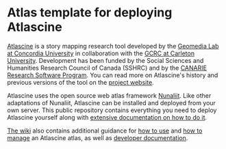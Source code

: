 # Atlas template for deploying Atlascine

[Atlascine](https://atlascine.org) is a story mapping research tool developed by the [Geomedia Lab at Concordia University](https://geomedialab.org/) in collaboration with the [GCRC at Carleton University](https://gcrc.carleton.ca/). Development has been funded by the Social Sciences and Humanities Research Council of Canada (SSHRC) and by the [CANARIE Research Software Program](https://www.canarie.ca/software/). You can read more on Atlascine's history and previous versions of the tool on the [project website](https://atlascine.org).

Atlascine uses the open source web atlas framework [Nunaliit](http://nunaliit.org/). Like other adaptations of Nunaliit, Atlascine can be installed and deployed from your own server. This public repository contains everything you need to deploy Atlascine yourself along with [extensive documentation on how to do it](https://github.com/geomedialab/atlas-template/wiki/How-to-deploy-Atlascine).

[The wiki](https://github.com/geomedialab/atlas-template/wiki/) also contains additional guidance for [how to use](https://github.com/geomedialab/atlascine-template/wiki/How-to-use-Atlascine) and [how to manage](https://github.com/geomedialab/atlascine-template/wiki/Managing-an-atlas) an Atlascine atlas, as well as [developer documentation](https://github.com/geomedialab/atlascine-template/wiki/Developer-documentation).
